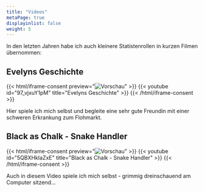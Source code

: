 ```yaml
---
title: "Videos"
metaPage: true
displayinlist: false
weight: 5
---
```


In den letzten Jahren habe ich auch kleinere Statistenrollen in kurzen Filmen übernommen:

## Evelyns Geschichte
{{< html/iframe-consent preview="<img class='video-preview' src='./videos/unverzichtbar-boxed.jpg' alt='Vorschau'>" >}}
    {{< youtube id="97_vjxuY1pM" title="Evelyns Geschichte" >}}
{{< /html/iframe-consent >}}

Hier spiele ich mich selbst und begleite eine sehr gute Freundin mit einer schweren Erkrankung zum Flohmarkt.

## Black as Chalk - Snake Handler
{{< html/iframe-consent  preview="<img class='video-preview' src='./videos/snakehandler-boxed.jpg' alt='Vorschau'>" >}}
    {{< youtube id="5QBXHkIaZxE" title="Black as Chalk - Snake Handler" >}}
{{< /html/iframe-consent >}}

Auch in diesem Video spiele ich mich selbst - grimmig dreinschauend am Computer sitzend...
